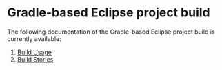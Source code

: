 # Gradle-based Eclipse project build

The following documentation of the Gradle-based Eclipse project build is currently available:

1. [Build Usage](Usage.md)
2. [Build Stories](../stories/Build.md)
